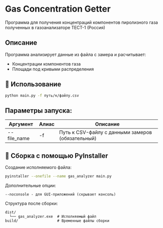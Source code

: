 # Gas Concentration Getter

Программа для получения концентраций компонентов пиролизного газа полученных в газоанализаторе ТЕСТ-1 (Россия)

## Описание

Программа анализирует данные из файла с замера и расчитывает:
- Концентрации компонентов газа
- Площади под кривыми распределения

## 🚀 Использование
```bash
python main.py -f путь/к/файлу.csv
```

## Параметры запуска:

| Аргумент    | Алиас | Описание                                          |
|-------------|-------|---------------------------------------------------|
| --file_name | -f    | Путь к CSV-файлу с данными замеров (обязательный) |


## 🔨 Сборка с помощью PyInstaller
Создание исполняемого файла:
```bash
pyinstaller --onefile --name gas_analyzer main.py
```
Дополнительные опции:
    
    --noconsole - для GUI-приложений (скрывает консоль)

Структура после сборки:

    dist/
      └── gas_analyzer.exe  # Исполняемый файл
    build/                  # Временные файлы сборки